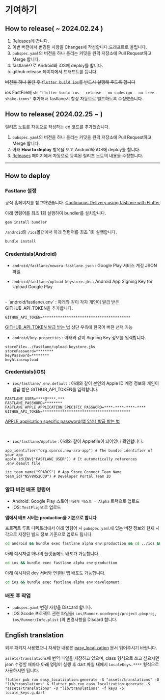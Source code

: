 # 기여하기
## How to release( ~ 2024.02.24 )

1. [Releases](https://github.com/sparcs-kaist/new-ara-app/releases)에 갑니다.
2. 이번 버전에서 변경된 사항을 Changes에 작성합니다.드래프트로 올립니다.
3. `pubspec.yaml`의 버전을 하나 올리는 커밋을 원격 저장소에 Pull Request하고 Merge 합니다.
4. fastlane으로 Android와 iOS에 deploy를 합니다.
5. github release 페이지에서 드래프트를 풉니다.

~~버전을 하나 올린 후 `flutter build ios`를 반드시 실행해 주도록 합니다~~

ios FastFile에 `sh "flutter build ios --release --no-codesign --no-tree-shake-icons"` 추가해서 fastlane시 항상 자동으로 빌드하도록 수정했습니다.

## How to release( 2024.02.25 ~ )
릴리즈 노트를 자동으로 작성하는 cd 코드를 추가했습니다.
1. `pubspec.yaml`의 버전을 하나 올리는 커밋을 원격 저장소에 Pull Request하고 Merge 합니다.
2. 아래 **How to deploy** 항목을 보고 Android와 iOS에 deploy를 합니다.
3. [Releases](https://github.com/sparcs-kaist/new-ara-app/releases) 페이지에서 자동으로 등록된 릴리즈 노트의 내용을 수정합니다.

---
## How to deploy

### Fastlane 설정

공식 홈페이지를 참고하였습니다.
[Continuous Delivery using fastlane with Flutter](https://flutter.io/docs/deployment/fastlane-cd)

아래 명령어를 최초 1회 실행하여 bundler를 설치합니다.

```bash
gem install bundler
```

`/android`와 `/ios`폴더에서 아래 명령어를 최초 1회 실행합니다.

```bash
bundle install
```

### Credentials(Android)

- `android/fastlane/newara-fastlane.json` : Google Play 서비스 계정 JSON 파일

- `android/fastlane/upload-keystore.jks` : Android App Signing Key for Upload Google Play
<br>
- `android/fastlane/.env` : 아래와 같이 각자 개인이 발급 받은 GITHUB_API_TOKEN을 추가합니다. 

```env
GITHUB_API_TOKEN=****************************************
```
[GITHUB_API_TOKEN 발급 받는 법](https://docs.github.com/ko/enterprise-server@3.9/authentication/keeping-your-account-and-data-secure/managing-your-personal-access-tokens) 상단 우측에 한국어 버젼 선택 가능
<br>

- `android/key.properties` : 아래와 같이 Signing Key 정보를 입력합니다.

```env
storeFile=../fastlane/upload-keystore.jks
storePassword=********
keyPassword=********
keyAlias=upload
```

### Credentials(iOS)
- `ios/fastlane/.env.default` : 아래와 같이 본인의 Apple ID 계정 정보와 개인이 발급 받은 GITHUB_API_TOKEN를 입력합니다.

```env
FASTLANE_USER=****@****.***
FASTLANE_PASSWORD=********
FASTLANE_APPLE_APPLICATION_SPECIFIC_PASSWORD=****-****-****-****
GITHUB_API_TOKEN=****************************************
```
[APPLE application specific password(앱 암호) 발급 받는 법](https://support.apple.com/ko-kr/102654)

<br>

- `ios/fastlane/Appfile` : 아래와 같이 Applefile이 되어있나 확인합니다.
```env
app_identifier("org.sparcs.new-ara-app") # The bundle identifier of your app
apple_id(ENV["FASTLANE_USER"]) # It automatically references .env.deault file

itc_team_name("SPARCS") # App Store Connect Team Name
team_id("N5V8W52U3U") # Developer Portal Team ID
```


### 알파 버전 배포 명령어

- Android: Google Play 스토어 `비공개 테스트 - Alpha` 트랙으로 업로드
- iOS: `TestFlight`로 업로드


**앱에서 배포 서버는 production을 기본으로 합니다**

프로젝트 루트 디렉토리에서 아래 명령어 시 `pubspec.yaml`에 있는 버젼 정보와 현재 시각으로 지정된 빌드 정보 기준으로 업로드 됩니다.

```bash
cd android && bundle exec fastlane alpha env:production && cd ../ios && bundle exec fastlane alpha env:production
```


아래 예시처럼 하나의 플랫폼에도 배포가 가능합니다.

```bash
cd ios && bundle exec fastlane alpha env:production
```

아래 예시처럼 dev 서버와 연결된 앱 배포도 가능합니다.

```bash
cd ios && bundle exec fastlane alpha env:development
```

### 배포 후 작업
- `pubspec.yaml` 변경 사항을 Discard 합니다.
- iOS Xcode 프로젝트 관련 파일들( `ios/Runner.xcodeproj/project.pbxproj`, `ios/Runner/Info.plist` )의 변경사항을 Discard 합니다.

## English translation
외부 패키지 사용했으니 자세한 내용은 [easy_localization](https://pub.dev/packages/easy_localization) 문서 읽어주시기 바랍니다.

`assets/translations`에 번역 파일을 저장하고 있으며,
class 형식으로 쓰고 싶으시면 json 수정할 때마다 아래 명령어 실행 후 dart 파일 내에서 `LocaleKeys.****` 형식으로 사용하시면 됩니다.
```
flutter pub run easy_localization:generate -S "assets/translations" -O "lib/translations" & flutter pub run easy_localization:generate -S "assets/translations" -O "lib/translations" -f keys -o locale_keys.g.dart`
```


